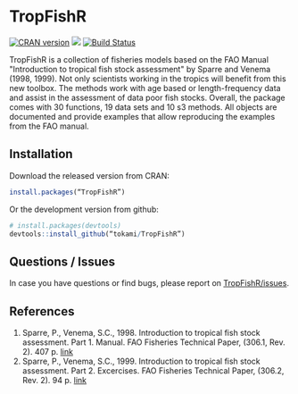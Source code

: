 TropFishR
=====

[![CRAN version](http://www.r-pkg.org/badges/version/TropFishR)](https://cran.r-project.org/package=TropFishR) [![](http://cranlogs.r-pkg.org/badges/grand-total/TropFishR)](https://cran.r-project.org/package=TropFishR)
[![Build Status](https://api.travis-ci.org/tokami/TropFishR.svg?branch=master)](https://travis-ci.org/tokami/TropFishR)


TropFishR is a collection of fisheries models based on the FAO Manual "Introduction to tropical fish stock assessment" by Sparre and Venema (1998, 1999). Not only scientists working in the tropics will benefit from this new toolbox. The methods work with age based or length-frequency data and assist in the assessment of data poor fish stocks. Overall, the package comes with 30 functions, 19 data sets and 10 s3 methods. All objects are documented and provide examples that allow reproducing the examples from the FAO manual. 


## Installation

Download the released version from CRAN:

```R
install.packages(“TropFishR”)
```

Or the development version from github:

```R
# install.packages(devtools)
devtools::install_github(“tokami/TropFishR”)
```

## Questions / Issues
In case you have questions or find bugs, please report on [TropFishR/issues](https://github.com/tokami/TropFishR/issues).


## References
  1. Sparre, P., Venema, S.C., 1998. Introduction to tropical fish stock assessment. Part 1. Manual. FAO Fisheries Technical Paper, (306.1, Rev. 2). 407 p. [link](http://www.fao.org/docrep/w5449e/w5449e01.htm)
  2. Sparre, P., Venema, S.C., 1999. Introduction to tropical fish stock assessment. Part 2. Excercises. FAO Fisheries Technical Paper, (306.2, Rev. 2). 94 p. [link](http://www.fao.org/docrep/w5448e/w5448e00.htm)

